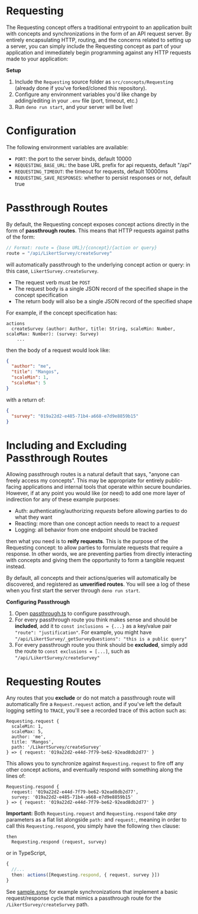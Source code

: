 # Requesting

The Requesting concept offers a traditional entrypoint to an application built with concepts and synchronizations in the form of an API request server. By entirely encapsulating HTTP, routing, and the concerns related to setting up a server, you can simply include the Requesting concept as part of your application and immediately begin programming against any HTTP requests made to your application:

**Setup**
1. Include the `Requesting` source folder as `src/concepts/Requesting` (already done if you've forked/cloned this repository).
2. Configure any environment variables you'd like change by adding/editing in your `.env` file (port, timeout, etc.)
3. Run `deno run start`, and your server will be live!

# Configuration
The following environment variables are available:
- `PORT`: the port to the server binds, default 10000
- `REQUESTING_BASE_URL`: the base URL prefix for api requests, default "/api"
- `REQUESTING_TIMEOUT`: the timeout for requests, default 10000ms
- `REQUESTING_SAVE_RESPONSES`: whether to persist responses or not, default true

# Passthrough Routes

By default, the Requesting concept exposes concept actions directly in the form of **passthrough routes**. This means that HTTP requests against paths of the form:

```js
// Format: route = {base URL}/{concept}/{action or query}
route = "/api/LikertSurvey/createSurvey"
```

will automatically passthrough to the underlying concept action or query: in this case, `LikertSurvey.createSurvey`. 

- The request verb must be `POST`
- The request body is a single JSON record of the specified shape in the concept specification
- The return body will also be a single JSON record of the specified shape

For example, if the concept specification has:

```concept
actions
  createSurvey (author: Author, title: String, scaleMin: Number, scaleMax: Number): (survey: Survey)
    ...
```

then the body of a request would look like:

```json
{
  "author": "me",
  "title": "Mangos",
  "scaleMin": 1,
  "scaleMax": 5
}
```

with a return of:

```json
{
  "survey": "019a22d2-e485-71b4-a668-e7d9e8859b15"
}
```

# Including and Excluding Passthrough Routes

Allowing passthrough routes is a natural default that says, "anyone can freely access my concepts". This may be appropriate for entirely public-facing applications and internal tools that operate within secure boundaries. However, if at any point you would like (or need) to add one more layer of indirection for any of these example purposes:

- Auth: authenticating/authorizing *requests* before allowing parties to do what they want
- Reacting: more than one concept action needs to react to a *request*
- Logging: all behavior from one endpoint should be tracked

then what you need is to **reify requests**. This is the purpose of the Requesting concept: to allow parties to formulate requests that require a response. In other words, we are preventing parties from directly interacting with concepts and giving them the opportunity to form a tangible request instead.

By default, all concepts and their actions/queries will automatically be discovered, and registered as **unverified routes**. You will see a log of these when you first start the server through `deno run start`. 

**Configuring Passthrough**
1. Open [passthrough.ts](passthrough.ts) to configure passthrough. 
2. For every passthrough route you think makes sense and should be **included**, add it to `const inclusions = {...}` as a key/value pair `"route": "justification"`. For example, you might have `"/api/LikertSurvey/_getSurveyQuestions": "this is a public query"`
3. For every passthrough route you think should be **excluded**, simply add the route to `const exclusions = [...]`, such as `"/api/LikertSurvey/createSurvey"`

# Requesting Routes

Any routes that you **exclude** or do not match a passthrough route will automatically fire a `Request.request` action, and if you've left the default logging setting to `TRACE`, you'll see a recorded trace of this action such as:

```
Requesting.request {
  scaleMin: 1,
  scaleMax: 5,
  author: 'me',
  title: 'Mangos',
  path: '/LikertSurvey/createSurvey'
} => { request: '019a22d2-e44d-7f79-be62-92ead8db2d77' }
```

This allows you to synchronize against `Requesting.request` to fire off any other concept actions, and eventually respond with something along the lines of:

```
Requesting.respond {
  request: '019a22d2-e44d-7f79-be62-92ead8db2d77',
  survey: '019a22d2-e485-71b4-a668-e7d9e8859b15'
} => { request: '019a22d2-e44d-7f79-be62-92ead8db2d77' }
```

**Important:** Both `Requesting.request` and `Requesting.respond` take *any* parameters as a flat list alongside `path:` and `request:`, meaning in order to call this `Requesting.respond`, you simply have the following `then` clause:

```sync
then
  Requesting.respond (request, survey)
```

or in TypeScript,

```typescript
{
  //...
  then: actions([Requesting.respond, { request, survey }])
}
```

See [sample.sync](src/syncs/sample.sync.ts) for example synchronizations that implement a basic request/response cycle that mimics a passthrough route for the `/LikertSurvey/createSurvey` path.